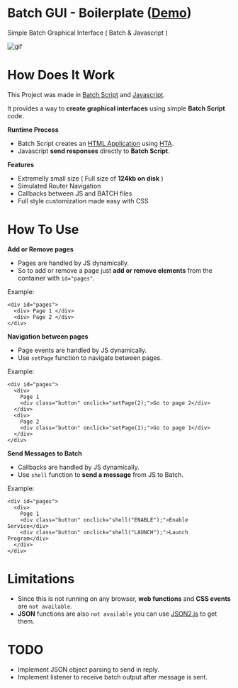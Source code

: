 # Batch GUI - Boilerplate ([Demo](https://streamable.com/2l81mc))
Simple Batch Graphical Interface ( Batch &amp; Javascript )

![gif](https://i.ibb.co/MfvkZbv/ezgif-com-gif-maker-3.gif)

# How Does It Work
This Project was made in [Batch  Script](https://en.wikipedia.org/wiki/Batch_file) and [Javascript](https://en.wikipedia.org/wiki/JavaScript).

It provides a way to **create graphical interfaces** using simple **Batch Script** code.

**Runtime Process**
* Batch Script creates an [HTML Application](https://en.wikipedia.org/wiki/HTML_Application) using [HTA](https://en.wikipedia.org/wiki/%22Hello,_World!%22_program).
* Javascript **send responses** directly to **Batch Script**.

**Features**
* Extremelly small size ( Full size of **124kb on disk** )
* Simulated Router Navigation
* Callbacks between JS and BATCH files
* Full style customization made easy with CSS

# How To Use

**Add or Remove pages**
* Pages are handled by JS dynamically.
* So to add or remove a page just **add or remove elements** from the container with `id="pages"`.</br>

Example: 

    <div id="pages">
      <div> Page 1 </div>
      <div> Page 2 </div>
    </div>
    
**Navigation between pages**
* Page events are handled by JS dynamically.
* Use `setPage` function to navigate between pages. </br>

Example: 

    <div id="pages">
      <div>
        Page 1
        <div class="button" onclick="setPage(2);">Go to page 2</div>
      </div>
      <div>
        Page 2
        <div class="button" onclick="setPage(1);">Go to page 1</div>
      </div>
    </div>

**Send Messages to Batch**
* Callbacks are handled by JS dynamically.
* Use `shell` function to **send a message** from JS to Batch. </br>

Example: 

    <div id="pages">
      <div>
        Page 1
        <div class="button" onclick="shell("ENABLE");">Enable Service</div>
        <div class="button" onclick="shell("LAUNCH");">Launch Program</div>
      </div>
    </div>

# Limitations
* Since this is not running on any browser, **web functions** and **CSS events** are `not available`.</br> 
* **JSON** functions are also `not available` you can use [JSON2.js](https://github.com/douglascrockford/JSON-js) to get them.

# TODO
* Implement JSON object parsing to send in reply.
* Implement listener to receive batch output after message is sent.
